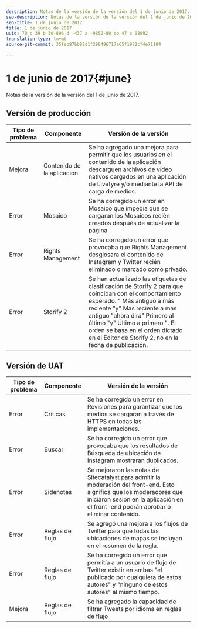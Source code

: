 ```yaml
---
description: Notas de la versión de la versión del 1 de junio de 2017.
seo-description: Notas de la versión de la versión del 1 de junio de 2017.
seo-title: 1 de junio de 2017
title: 1 de junio de 2017
uuid: 70 c 39 b 30-896 d -437 a -9852-80 eb 47 c 08892
translation-type: tm+mt
source-git-commit: 35feb87bb82d1f298496717a65f1972cf4e71104

---
```



# 1 de junio de 2017{#june}

Notas de la versión de la versión del 1 de junio de 2017.

## Versión de producción

| **Tipo de problema** | **Componente** | **Versión de la versión** |
|---|---|---|
| Mejora | Contenido de la aplicación | Se ha agregado una mejora para permitir que los usuarios en el contenido de la aplicación descarguen archivos de vídeo nativos cargados en una aplicación de Livefyre y/o mediante la API de carga de medios. |
| Error | Mosaico | Se ha corregido un error en Mosaico que impedía que se cargaran los Mosaicos recién creados después de actualizar la página. |
| Error | Rights Management | Se ha corregido un error que provocaba que Rights Management desglosara el contenido de Instagram y Twitter recién eliminado o marcado como privado. |
| Error | Storify 2 | Se han actualizado las etiquetas de clasificación de Storify 2 para que coincidan con el comportamiento esperado. &quot; Más antiguo a más reciente &quot;y&quot; Más reciente a más antiguo &quot;ahora dirá&quot; Primero al último &quot;y&quot; Último a primero &quot;. El orden se basa en el orden dictado en el Editor de Storify 2, no en la fecha de publicación. |

## Versión de UAT

| **Tipo de problema** | **Componente** | **Versión de la versión** |
|---|---|---|
| Error | Críticas | Se ha corregido un error en Revisiones para garantizar que los medios se cargaran a través de HTTPS en todas las implementaciones. |
| Error | Buscar | Se ha corregido un error que provocaba que los resultados de Búsqueda de ubicación de Instagram mostraran duplicados. |
| Error | Sidenotes | Se mejoraron las notas de Sitecatalyst para admitir la moderación del front-end. Esto significa que los moderadores que iniciaron sesión en la aplicación en el front-end podrán aprobar o eliminar contenido. |
| Error | Reglas de flujo | Se agregó una mejora a los flujos de Twitter para que todas las ubicaciones de mapas se incluyan en el resumen de la regla. |
| Error | Reglas de flujo | Se ha corregido un error que permitía a un usuario de flujo de Twitter existir en ambas &quot;el publicado por cualquiera de estos autores&quot; y &quot;ninguno de estos autores&quot; al mismo tiempo. |
| Mejora | Reglas de flujo | Se ha agregado la capacidad de filtrar Tweets por idioma en reglas de flujo |

